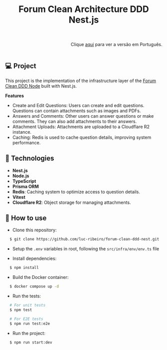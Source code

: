 <h1 align="center">
Forum Clean Architecture DDD Nest.js
<br>
<br>
</h1>

<div align="right">
    Clique <a href="https://github.com/luc-ribeiro/forum-clean-ddd-nest/blob/main/README-PTBR.md">aqui</a> para ver a versão em Português.
</div>
<br>

## 💻 Project
This project is the implementation of the infrastructure layer of the <a href="https://github.com/luc-ribeiro/forum-clean-ddd-node" target="_blank">Forum Clean DDD Node</a> built with Nest.js.

**Features**
- Create and Edit Questions: Users can create and edit questions. Questions can contain attachments such as images and PDFs.
- Answers and Comments: Other users can answer questions or make comments. They can also add attachments to their answers.
- Attachment Uploads: Attachments are uploaded to a Cloudflare R2 instance.
- Caching: Redis is used to cache question details, improving system performance.


## 🚀 Technologies

- **Nest.js** 
- **Node.js** 
- **TypeScript**
- **Prisma ORM**
- **Redis**: Caching system to optimize access to question details.
- **Vitest**
- **Cloudflare R2**: Object storage for managing attachments.


</details>

## :page_facing_up: How to use

- Clone this repository:

```sh
  $ git clone https://github.com/luc-ribeiro/forum-clean-ddd-nest.git
```

- Setup the ```.env``` variables in root, following the ```src/infra/env/env.ts``` file

- Install dependencies:

```sh
  $ npm install
```

- Build the Docker container:

```sh
  $ docker compose up -d
```

- Run the tests:

```sh
  # For unit tests
  $ npm test

  # For E2E tests
  $ npm run test:e2e
```

- Run the project:

```sh
  $ npm run start:dev
```
